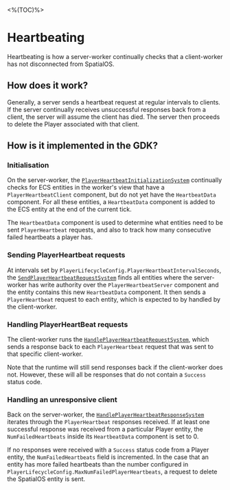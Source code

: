 <%(TOC)%>
# Heartbeating

Heartbeating is how a server-worker continually checks that a client-worker has not disconnected from SpatialOS.

## How does it work?

Generally, a server sends a heartbeat request at regular intervals to clients. If the server continually receives unsuccessful responses back from a client, the server will assume the client has died. The server then proceeds to delete the Player associated with that client.

## How is it implemented in the GDK?

### Initialisation

On the server-worker, the [`PlayerHeartbeatInitializationSystem`](https://github.com/spatialos/gdk-for-unity/blob/master/workers/unity/Packages/com.improbable.gdk.playerlifecycle/Systems/PlayerHeartbeat/PlayerHeartbeatInitializationSystem.cs) continually checks for ECS entities in the worker's view that have a `PlayerHeartbeatClient` component, but do not yet have the `HeartbeatData` component. For all these entities, a `HeartbeatData` component is added to the ECS entity at the end of the current tick.

The `HeartbeatData` component is used to determine what entities need to be sent `PlayerHeartbeat` requests, and also to track how many consecutive failed heartbeats a player has.

### Sending PlayerHeartbeat requests

At intervals set by `PlayerLifecycleConfig.PlayerHeartbeatIntervalSeconds`, the [`SendPlayerHeartbeatRequestSystem`](https://github.com/spatialos/gdk-for-unity/blob/master/workers/unity/Packages/com.improbable.gdk.playerlifecycle/Systems/PlayerHeartbeat/SendPlayerHeartbeatRequestSystem.cs) finds all entities where the server-worker has write authority over the `PlayerHeartbeatServer` component and the entity contains this new `HeartbeatData` component. It then sends a `PlayerHeartbeat` request to each entity, which is expected to by handled by the client-worker.

### Handling PlayerHeartBeat requests

The client-worker runs the [`HandlePlayerHeartbeatRequestSystem`](https://github.com/spatialos/gdk-for-unity/blob/master/workers/unity/Packages/com.improbable.gdk.playerlifecycle/Systems/PlayerHeartbeat/HandlePlayerHeartbeatRequestSystem.cs), which sends a response back to each `PlayerHeartbeat` request that was sent to that specific client-worker.

Note that the runtime will still send responses back if the client-worker does not. However, these will all be responses that do not contain a `Success` status code.

### Handling an unresponsive client

Back on the server-worker, the [`HandlePlayerHeartbeatResponseSystem`](https://github.com/spatialos/gdk-for-unity/blob/master/workers/unity/Packages/com.improbable.gdk.playerlifecycle/Systems/PlayerHeartbeat/HandlePlayerHeartbeatResponseSystem.cs) iterates through the `PlayerHeartbeat` responses received. If at least one successful response was received from a particular Player entity, the `NumFailedHeartbeats` inside its `HeartbeatData` component is set to 0.

If no responses were received with a `Success` status code from a Player entity, the `NumFailedHeartbeats` field is incremented. In the case that an entity has more failed heartbeats than the number configured in `PlayerLifecycleConfig.MaxNumFailedPlayerHeartbeats`, a request to delete the SpatialOS entity is sent.
